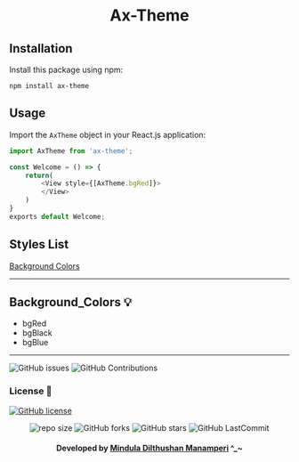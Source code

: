 <div align="center">

# Ax-Theme
</div>

## Installation

Install this package using npm:

```
npm install ax-theme
```

## Usage

Import the `AxTheme` object in your React.js application:

```javascript
import AxTheme from 'ax-theme';
```

```javascript
const Welcome = () => {
    return(
        <View style={[AxTheme.bgRed]}>
        </View>
    )
}
exports default Welcome;
```

## Styles List

[Background Colors](#Background_Colors)

---

## Background_Colors 💡

- bgRed
- bgBlack
- bgBlue

---

![GitHub issues](https://img.shields.io/github/issues/Mindula-Dilthushan/AxTheme?&labelColor=black&color=eb3b5a&label=Issues&logo=issues&logoColor=black&style=for-the-badge)
![GitHub Contributions](https://img.shields.io/github/contributors/Mindula-Dilthushan/AxTheme?&labelColor=black&color=8854d0&style=for-the-badge)

### License 📝
[![GitHub license](https://img.shields.io/github/license/Mindula-Dilthushan/AxTheme?&labelColor=black&color=3867d6&style=for-the-badge)](https://github.com/Mindula-Dilthushan/AxTheme/blob/master/LICENSE)


<div align="center">

![repo size](https://img.shields.io/github/repo-size/Mindula-Dilthushan/AxTheme?label=Repo%20Size&style=for-the-badge&labelColor=black&color=20bf6b)
![GitHub forks](https://img.shields.io/github/forks/Mindula-Dilthushan/AxTheme?&labelColor=black&color=0fb9b1&style=for-the-badge)
![GitHub stars](https://img.shields.io/github/stars/Mindula-Dilthushan/AxTheme?&labelColor=black&color=f7b731&style=for-the-badge)
![GitHub LastCommit](https://img.shields.io/github/last-commit/Mindula-Dilthushan/AxTheme?logo=github&labelColor=black&color=d1d8e0&style=for-the-badge)

</div>

<div align="center"> 

#### Developed by [Mindula Dilthushan Manamperi](http://minduladilthushan.netlify.app/) ^_~
</div>
